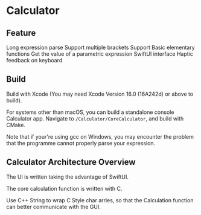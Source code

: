 # Calculator

## Feature

Long expression parse
Support multiple brackets
Support Basic elementary functions
Get the value of a parametric expression
SwiftUI interface
Haptic feedback on keyboard

## Build 
Build with Xcode (You may need Xcode Version 16.0 (16A242d) or above to build).

For systems other than macOS, you can build a standalone console Calculator app. Navigate to `/Calculator/CoreCalculator`, and build with CMake. 

Note that if your're using gcc on Windows, you may encounter the problem that the programme cannot properly parse your expression.

## Calculator Architecture Overview
The UI is written taking the advantage of SwiftUI. 

The core calculation function is written with C.

Use C++ String to wrap C Style char arries, so that the Calculation function can better communicate with the GUI.
